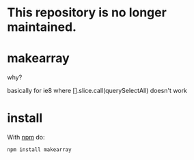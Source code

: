 # This repository is no longer maintained.

# makearray

why?

basically for ie8 where [].slice.call(querySelectAll) doesn't work

# install

With [npm](http://npmjs.org) do:

```
npm install makearray
```

